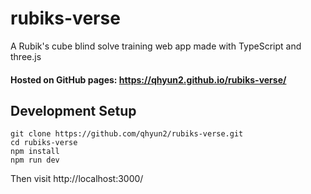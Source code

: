 # rubiks-verse
A Rubik's cube blind solve training web app made with TypeScript and three.js

#### Hosted on GitHub pages: https://qhyun2.github.io/rubiks-verse/

## Development Setup

```
git clone https://github.com/qhyun2/rubiks-verse.git
cd rubiks-verse
npm install
npm run dev
```

Then visit http://localhost:3000/
